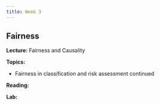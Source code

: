```yaml
---
title: Week 3
---
```


## Fairness

**Lecture:** Fairness and Causality

<!---
* DS-GA 1017: [fairness slides (weeks 2 & 3)](../../../assets/2_3_Fairness_1017.pdf)
* DS-UA 202: [fairness slides](../../../assets/3_fairness_2023_202.pdf) and [causality slides](../../../assets/4_causality_SP2023_202.pdf) 
-->

**Topics:**

* Fairness in classification and risk assessment continued

**Reading:**  
<!---
[Introduction and Algorithmic Fairness](../../../assets/fairness_reader_2024.pdf)
-->

**Lab:** <!-- Exploring Fairness when Training Models -->

<!---
* DS-GA 1017: [Colab Notebook](https://colab.research.google.com/drive/1bHsDGdUAzdYu2f3oPRZyRNEvBlnWz95J?usp=drive_link)
* DS-UA 202: [Colab Notebook](https://colab.research.google.com/drive/1ENOdUTKYOS2slmzcGyAf2yPRt__kCjnf?usp=drive_link)
-->
